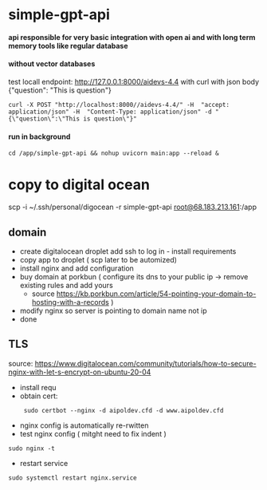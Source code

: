 # simple-gpt-api
#### api responsible for very basic integration with open ai and with long term memory tools like regular database
#### without vector databases


test locall endpoint: http://127.0.0.1:8000/aidevs-4.4 with curl with json body {"question": "This is question"} 

```
curl -X POST "http://localhost:8000//aidevs-4.4/" -H  "accept: application/json" -H  "Content-Type: application/json" -d "{\"question\":\"This is question\"}"
```

#### run in background
```
cd /app/simple-gpt-api && nohup uvicorn main:app --reload &
```
# copy to digital ocean
scp -i ~/.ssh/personal/digocean -r simple-gpt-api root@68.183.213.161:/app

## domain 
- create digitalocean droplet add ssh to log in - install requirements 
- copy app to droplet ( scp later to be automized)
- install nginx and add configuration 
- buy domain at porkbun ( configure its dns to your public ip -> remove existing rules and add yours 
    -  source  https://kb.porkbun.com/article/54-pointing-your-domain-to-hosting-with-a-records )
- modify nginx so server is pointing to domain name not ip 
- done 

## TLS 

source: https://www.digitalocean.com/community/tutorials/how-to-secure-nginx-with-let-s-encrypt-on-ubuntu-20-04

- install requ
- obtain cert: 
    ```
     sudo certbot --nginx -d aipoldev.cfd -d www.aipoldev.cfd
    ```
- nginx config is automatically re-rwitten 
- test nginx config ( mitght need to fix indent ) 
```
sudo nginx -t 
```
- restart service
```
sudo systemctl restart nginx.service
```